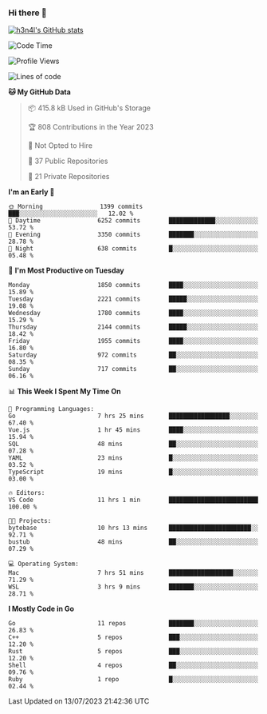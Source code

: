 ### Hi there 👋

[![h3n4l's GitHub stats](https://github-readme-stats.vercel.app/api?username=h3n4l&count_private=true&show_icons=true&theme=radical)](https://github.com/h3n4l/github-readme-stats)

<!--START_SECTION:waka-->
![Code Time](http://img.shields.io/badge/Code%20Time-1%2C405%20hrs%2045%20mins-blue)

![Profile Views](http://img.shields.io/badge/Profile%20Views-0-blue)

![Lines of code](https://img.shields.io/badge/From%20Hello%20World%20I%27ve%20Written-2.6%20million%20lines%20of%20code-blue)

**🐱 My GitHub Data** 

> 📦 415.8 kB Used in GitHub's Storage 
 > 
> 🏆 808 Contributions in the Year 2023
 > 
> 🚫 Not Opted to Hire
 > 
> 📜 37 Public Repositories 
 > 
> 🔑 21 Private Repositories 
 > 
**I'm an Early 🐤** 

```text
🌞 Morning                1399 commits        ███░░░░░░░░░░░░░░░░░░░░░░   12.02 % 
🌆 Daytime                6252 commits        █████████████░░░░░░░░░░░░   53.72 % 
🌃 Evening                3350 commits        ███████░░░░░░░░░░░░░░░░░░   28.78 % 
🌙 Night                  638 commits         █░░░░░░░░░░░░░░░░░░░░░░░░   05.48 % 
```
📅 **I'm Most Productive on Tuesday** 

```text
Monday                   1850 commits        ████░░░░░░░░░░░░░░░░░░░░░   15.89 % 
Tuesday                  2221 commits        █████░░░░░░░░░░░░░░░░░░░░   19.08 % 
Wednesday                1780 commits        ████░░░░░░░░░░░░░░░░░░░░░   15.29 % 
Thursday                 2144 commits        █████░░░░░░░░░░░░░░░░░░░░   18.42 % 
Friday                   1955 commits        ████░░░░░░░░░░░░░░░░░░░░░   16.80 % 
Saturday                 972 commits         ██░░░░░░░░░░░░░░░░░░░░░░░   08.35 % 
Sunday                   717 commits         ██░░░░░░░░░░░░░░░░░░░░░░░   06.16 % 
```


📊 **This Week I Spent My Time On** 

```text
💬 Programming Languages: 
Go                       7 hrs 25 mins       █████████████████░░░░░░░░   67.40 % 
Vue.js                   1 hr 45 mins        ████░░░░░░░░░░░░░░░░░░░░░   15.94 % 
SQL                      48 mins             ██░░░░░░░░░░░░░░░░░░░░░░░   07.28 % 
YAML                     23 mins             █░░░░░░░░░░░░░░░░░░░░░░░░   03.52 % 
TypeScript               19 mins             █░░░░░░░░░░░░░░░░░░░░░░░░   03.00 % 

🔥 Editors: 
VS Code                  11 hrs 1 min        █████████████████████████   100.00 % 

🐱‍💻 Projects: 
bytebase                 10 hrs 13 mins      ███████████████████████░░   92.71 % 
bustub                   48 mins             ██░░░░░░░░░░░░░░░░░░░░░░░   07.29 % 

💻 Operating System: 
Mac                      7 hrs 51 mins       ██████████████████░░░░░░░   71.29 % 
WSL                      3 hrs 9 mins        ███████░░░░░░░░░░░░░░░░░░   28.71 % 
```

**I Mostly Code in Go** 

```text
Go                       11 repos            ███████░░░░░░░░░░░░░░░░░░   26.83 % 
C++                      5 repos             ███░░░░░░░░░░░░░░░░░░░░░░   12.20 % 
Rust                     5 repos             ███░░░░░░░░░░░░░░░░░░░░░░   12.20 % 
Shell                    4 repos             ██░░░░░░░░░░░░░░░░░░░░░░░   09.76 % 
Ruby                     1 repo              █░░░░░░░░░░░░░░░░░░░░░░░░   02.44 % 
```




 Last Updated on 13/07/2023 21:42:36 UTC
<!--END_SECTION:waka-->

